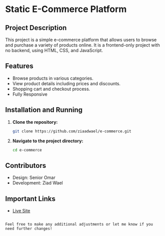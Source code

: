 # Static E-Commerce Platform

## Project Description
This project is a simple e-commerce platform that allows users to browse and purchase a variety of products online. It is a frontend-only project with no backend, using HTML, CSS, and JavaScript.

## Features
- Browse products in various categories.
- View product details including prices and discounts.
- Shopping cart and checkout process.
- Fully Responsive

## Installation and Running
1. **Clone the repository:**
   ```bash
   git clone https://github.com/ziaadwael/e-commerce.git
   ```
2. **Navigate to the project directory:**
   ```bash
   cd e-commerce
   ```

## Contributors
- Design: Senior Omar
- Development: Ziad Wael

## Important Links
- [Live Site](https://e-commerce-eight-rosy.vercel.app/)
```

Feel free to make any additional adjustments or let me know if you need further changes!
